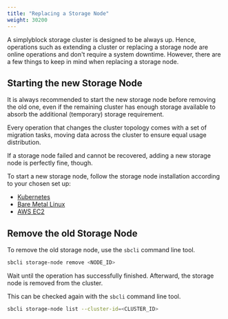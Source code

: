 ```yaml
---
title: "Replacing a Storage Node"
weight: 30200
---
```


A simplyblock storage cluster is designed to be always up. Hence, operations such as extending a cluster or
replacing a storage node are online operations and don't require a system downtime. However, there are a few
things to keep in mind when replacing a storage node.

## Starting the new Storage Node

It is always recommended to start the new storage node before removing the old one, even if the remaining
cluster has enough storage available to absorb the additional (temporary) storage requirement.

Every operation that changes the cluster topology comes with a set of migration tasks, moving data across
the cluster to ensure equal usage distribution.

If a storage node failed and cannot be recovered, adding a new storage node is perfectly fine, though.

To start a new storage node, follow the storage node installation according to your chosen set up:

- [Kubernetes](../../deployments/kubernetes/install-simplyblock/index.md)
- [Bare Metal Linux](../../deployments/baremetal/index.md)
- [AWS EC2](../../deployments/aws-ec2/index.md)

## Remove the old Storage Node

To remove the old storage node, use the `sbcli` command line tool. 

```bash title="Remove a storage node"
sbcli storage-node remove <NODE_ID>
```

Wait until the operation has successfully finished. Afterward, the storage node is removed from the cluster.

This can be checked again with the `sbcli` command line tool.

```bash title="List storage nodes"
sbcli storage-node list --cluster-id=<CLUSTER_ID>
```
